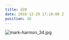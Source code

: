 ```yaml
---
title: d20
date: 2016-12-29 17:10:00 Z
position: 18
---
```


![mark-harmon_34.jpg](/uploads/mark-harmon_34.jpg)